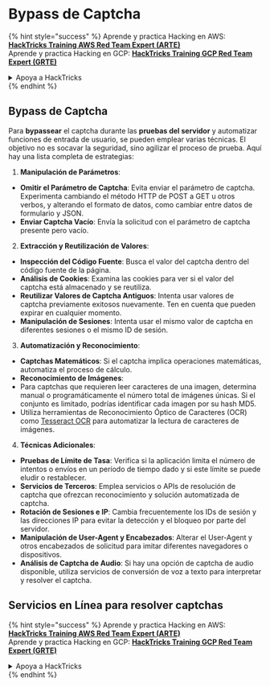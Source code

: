 # Bypass de Captcha

{% hint style="success" %}
Aprende y practica Hacking en AWS:<img src="/.gitbook/assets/arte.png" alt="" data-size="line">[**HackTricks Training AWS Red Team Expert (ARTE)**](https://training.hacktricks.xyz/courses/arte)<img src="/.gitbook/assets/arte.png" alt="" data-size="line">\
Aprende y practica Hacking en GCP: <img src="/.gitbook/assets/grte.png" alt="" data-size="line">[**HackTricks Training GCP Red Team Expert (GRTE)**<img src="/.gitbook/assets/grte.png" alt="" data-size="line">](https://training.hacktricks.xyz/courses/grte)

<details>

<summary>Apoya a HackTricks</summary>

* Revisa los [**planes de suscripción**](https://github.com/sponsors/carlospolop)!
* **Únete al** 💬 [**grupo de Discord**](https://discord.gg/hRep4RUj7f) o al [**grupo de telegram**](https://t.me/peass) o **síguenos** en **Twitter** 🐦 [**@hacktricks\_live**](https://twitter.com/hacktricks\_live)**.**
* **Comparte trucos de hacking enviando PRs a los** [**HackTricks**](https://github.com/carlospolop/hacktricks) y [**HackTricks Cloud**](https://github.com/carlospolop/hacktricks-cloud) repos de github.

</details>
{% endhint %}

## Bypass de Captcha

Para **bypassear** el captcha durante las **pruebas del servidor** y automatizar funciones de entrada de usuario, se pueden emplear varias técnicas. El objetivo no es socavar la seguridad, sino agilizar el proceso de prueba. Aquí hay una lista completa de estrategias:

1. **Manipulación de Parámetros**:
* **Omitir el Parámetro de Captcha**: Evita enviar el parámetro de captcha. Experimenta cambiando el método HTTP de POST a GET u otros verbos, y alterando el formato de datos, como cambiar entre datos de formulario y JSON.
* **Enviar Captcha Vacío**: Envía la solicitud con el parámetro de captcha presente pero vacío.

2. **Extracción y Reutilización de Valores**:
* **Inspección del Código Fuente**: Busca el valor del captcha dentro del código fuente de la página.
* **Análisis de Cookies**: Examina las cookies para ver si el valor del captcha está almacenado y se reutiliza.
* **Reutilizar Valores de Captcha Antiguos**: Intenta usar valores de captcha previamente exitosos nuevamente. Ten en cuenta que pueden expirar en cualquier momento.
* **Manipulación de Sesiones**: Intenta usar el mismo valor de captcha en diferentes sesiones o el mismo ID de sesión.

3. **Automatización y Reconocimiento**:
* **Captchas Matemáticos**: Si el captcha implica operaciones matemáticas, automatiza el proceso de cálculo.
* **Reconocimiento de Imágenes**:
* Para captchas que requieren leer caracteres de una imagen, determina manual o programáticamente el número total de imágenes únicas. Si el conjunto es limitado, podrías identificar cada imagen por su hash MD5.
* Utiliza herramientas de Reconocimiento Óptico de Caracteres (OCR) como [Tesseract OCR](https://github.com/tesseract-ocr/tesseract) para automatizar la lectura de caracteres de imágenes.

4. **Técnicas Adicionales**:
* **Pruebas de Límite de Tasa**: Verifica si la aplicación limita el número de intentos o envíos en un período de tiempo dado y si este límite se puede eludir o restablecer.
* **Servicios de Terceros**: Emplea servicios o APIs de resolución de captcha que ofrezcan reconocimiento y solución automatizada de captcha.
* **Rotación de Sesiones e IP**: Cambia frecuentemente los IDs de sesión y las direcciones IP para evitar la detección y el bloqueo por parte del servidor.
* **Manipulación de User-Agent y Encabezados**: Alterar el User-Agent y otros encabezados de solicitud para imitar diferentes navegadores o dispositivos.
* **Análisis de Captcha de Audio**: Si hay una opción de captcha de audio disponible, utiliza servicios de conversión de voz a texto para interpretar y resolver el captcha.


## Servicios en Línea para resolver captchas

{% hint style="success" %}
Aprende y practica Hacking en AWS:<img src="/.gitbook/assets/arte.png" alt="" data-size="line">[**HackTricks Training AWS Red Team Expert (ARTE)**](https://training.hacktricks.xyz/courses/arte)<img src="/.gitbook/assets/arte.png" alt="" data-size="line">\
Aprende y practica Hacking en GCP: <img src="/.gitbook/assets/grte.png" alt="" data-size="line">[**HackTricks Training GCP Red Team Expert (GRTE)**<img src="/.gitbook/assets/grte.png" alt="" data-size="line">](https://training.hacktricks.xyz/courses/grte)

<details>

<summary>Apoya a HackTricks</summary>

* Revisa los [**planes de suscripción**](https://github.com/sponsors/carlospolop)!
* **Únete al** 💬 [**grupo de Discord**](https://discord.gg/hRep4RUj7f) o al [**grupo de telegram**](https://t.me/peass) o **síguenos** en **Twitter** 🐦 [**@hacktricks\_live**](https://twitter.com/hacktricks\_live)**.**
* **Comparte trucos de hacking enviando PRs a los** [**HackTricks**](https://github.com/carlospolop/hacktricks) y [**HackTricks Cloud**](https://github.com/carlospolop/hacktricks-cloud) repos de github.

</details>
{% endhint %}
